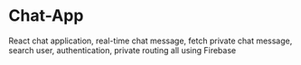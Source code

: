 # Chat-App
React chat application, real-time chat message, fetch private chat message, search user, authentication, private routing all using Firebase
